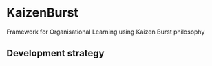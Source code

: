 # KaizenBurst
Framework for Organisational Learning using Kaizen Burst philosophy
## Development strategy
